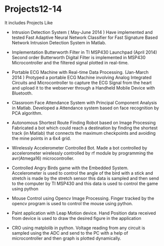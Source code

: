 Projects12-14
=============
It includes 
Projects Like

* Intrusion Detection System		            ( May-June 2014 )
Have implemented and tested Fast Adaptive Neural Network Classifier for Fast Signature Based Network Intrusion Detection System in Matlab.

* Implementation  Butterworth Filter in TI MSP430 Launchpad                     (April 2014)
Second order Butterworth Digital Filter is implemented in MSP430 Microcontroller and the filtered signal plotted in real-time.

* Portable ECG Machine with Real-time Data Processing.                    (Jan-March 2014 )
Protyped a portable ECG Machine involving Analog Integrated Circuits and Microcontroller to capture the ECG Signal from the heart and upload it to the webserver through a Handheld Mobile Device with Bluetooth.

* Classroom Face Attendance System with Principal Component Analysis in Matlab.
Developed a Attendance system based on face recognition by PCA algorithm.

* Autonomous Shortest Route Finding Robot based on Image Processing
Fabricated a bot which could reach a destination by finding the shortest track (in Matlab) that connects the maximum checkpoints and avoiding the mine points in a 6x4 grid.

* Wirelessly Accelerometer Controlled Bot.
Made a bot controlled by accelerometer wirelessly controlled by rf module by programming the avr(Atmega16) microcontroller.

* Controlled Angry Birds game with the Embedded System.
Accelerometer is used to control the angle of the bird with a stick and stretch is made by the stretch sensor this data is sampled and then send to the computer by TI MSP430 and this data is used to control the game using python

* Mouse Control using Opencv Image Processing.
Finger tracked by the opencv program is used to control the mouse using python.

* Paint application with Leap Motion device.
Hand Position data received from device is used to draw the desired figure in the application

* CRO using matplolib in python.
Voltage reading from any circuit is sampled using the ADC and send to the PC with a help of microcontroller and then graph is plotted dynamically.

